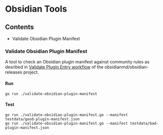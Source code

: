 # Obsidian Tools

## Contents

- Validate Obsidian Plugin Manifest

### Validate Obsidian Plugin Manifest

A tool to check an Obsidian plugin manifest against community rules as desribed in [Validate Plugin Entry workflow](https://github.com/obsidianmd/obsidian-releases/blob/master/.github/workflows/validate-plugin-entry.yml) of the obsidianmd/obsidian-releases project.

#### Run

`go run ./validate-obsidian-plugin-manifest`

#### Test

`go run ./validate-obsidian-plugin-manifest.go --manifest testdata/good-plugin-manifest.json`  
`go run ./validate-obsidian-plugin-manifest.go --manifest testdata/bad-plugin-manifest.json`
